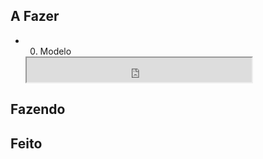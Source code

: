 ## A Fazer
- 00. Modelo  
  <iframe
    src="https://efzevios.github.io/Spork/Porcento.html"
    style="width:75%;height:1%;aspect-ratio:1/1"
    scrolling="yes">
  </iframe>
  

## Fazendo

## Feito